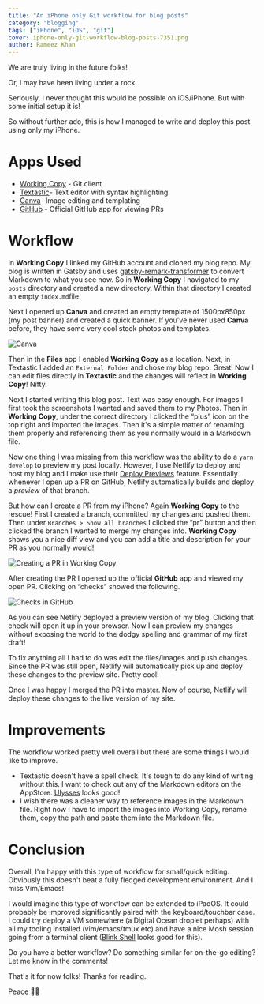 ```yaml
---
title: "An iPhone only Git workflow for blog posts"
category: "blogging"
tags: ["iPhone", "iOS", "git"]
cover: iphone-only-git-workflow-blog-posts-7351.png
author: Rameez Khan
---
```


We are truly living in the future folks!

Or, I may have been living under a rock. 

Seriously, I never thought this would be possible on iOS/iPhone. But with some initial setup it is!

So without further ado, this is how I managed to write and deploy this post using only my iPhone. 

# Apps Used
- [Working Copy][1] - Git client
- [Textastic][2]- Text editor with syntax highlighting 
- [Canva][3]- Image editing and templating
- [GitHub][4] - Official GitHub app for viewing PRs

# Workflow

In **Working Copy** I linked my GitHub account and cloned my blog repo. My blog is written in Gatsby and uses [gatsby-remark-transformer][5] to convert Markdown to what you see now. So in **Working Copy** I navigated to my `posts` directory and created a new directory. Within that directory I created an empty `index.md`file. 

Next I opened up **Canva** and created an empty template of 1500px850px (my post banner) and created a quick banner. If you've never used **Canva** before, they have some very cool stock photos and templates. 

![Canva][image-1]

Then in the **Files** app I enabled **Working Copy** as a location. Next, in Textastic I added an `External Folder` and chose my blog repo. Great! Now I can edit files directly in **Textastic** and the changes will reflect in **Working Copy**! Nifty. 

Next I started writing this blog post. Text was easy enough. For images I first took the screenshots I wanted and saved them to my Photos. Then in **Working Copy**, under the correct directory I clicked the “plus” icon on the top right and imported the images. Then it's a simple matter of renaming them properly and referencing them as you normally would in a Markdown file. 

Now one thing I was missing from this workflow was the ability to do a `yarn develop` to preview my post locally. However, I use Netlify to deploy and host my blog and I make use their [Deploy Previews][6] feature. Essentially whenever I open up a PR on GitHub, Netlify automatically builds and deploy a _preview_ of that branch. 

But how can I create a PR from my iPhone? Again **Working Copy** to the rescue! First I created a branch, committed my changes and pushed them. Then under `Branches > Show all branches` I clicked the “pr” button and then clicked the branch I wanted to merge my changes into. **Working Copy** shows you a nice diff view and you can add a title and description for your PR as you normally would! 

![Creating a PR in Working Copy][image-2]

After creating the PR I opened up the official **GitHub** app and viewed my open PR. Clicking on “checks” showed the following. 

![Checks in GitHub](github-checks.jpeg)

As you can see Netlify deployed a preview version of my blog. Clicking that check will open it up in your browser. Now I can preview my changes without exposing the world to the dodgy spelling and grammar of my first draft!

To fix anything all I had to do was edit the files/images and push changes. Since the PR was still open, Netlify will automatically pick up and deploy these changes to the preview site. Pretty cool!

Once I was happy I merged the PR into master. Now of course, Netlify will deploy these changes to the live version of my site. 

# Improvements

The workflow worked pretty well overall but there are some things I would like to improve. 

- Textastic doesn't have a spell check. It's tough to do any kind of writing without this. I want to check out any of the Markdown editors on the AppStore. [Ulysses][8] looks good!
- I wish there was a cleaner way to reference images in the Markdown file. Right now I have to import the images into Working Copy, rename them, copy the path and paste them into the Markdown file.

# Conclusion

Overall, I'm happy with this type of workflow for small/quick editing. Obviously this doesn't beat a fully fledged development environment. And I miss Vim/Emacs! 

I would imagine this type of workflow can be extended to iPadOS. It could probably be improved significantly paired with the keyboard/touchbar case. I could try deploy a VM somewhere (a Digital Ocean droplet perhaps) with all my tooling installed (vim/emacs/tmux etc) and have a nice Mosh session going from a terminal client ([Blink Shell][9] looks good for this).

Do you have a better workflow? Do something similar for on-the-go editing? Let me know in the comments!

That's it for now folks! Thanks for reading. 

Peace ✌🏽

[1]:	https://apps.apple.com/za/app/working-copy-git-client/id896694807
[2]:	https://apps.apple.com/za/app/textastic-code-editor-9/id1049254261
[3]:	https://apps.apple.com/za/app/canva-card-poster-logo-maker/id897446215
[4]:	https://apps.apple.com/za/app/github/id1477376905
[5]:	https://www.gatsbyjs.org/packages/gatsby-transformer-remark/
[6]:	https://docs.netlify.com/site-deploys/overview/#deploy-preview-controls
[8]:	https://apps.apple.com/za/app/ulysses/id1225571038
[9]:	https://apps.apple.com/za/app/blink-shell-mosh-ssh-client/id1156707581

[image-1]:	canva-design.jpeg
[image-2]:	working-copy-pr.jpeg